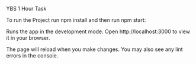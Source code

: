 YBS 1 Hour Task

To run the Project run npm install and then run npm start:

Runs the app in the development mode.
Open http://localhost:3000 to view it in your browser.

The page will reload when you make changes.
You may also see any lint errors in the console.
